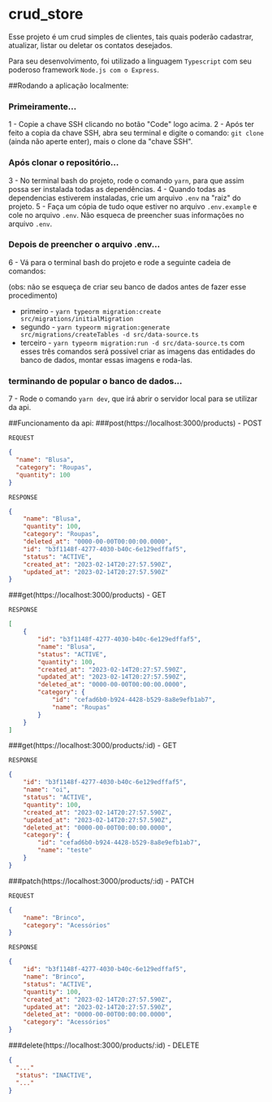 # crud_store
Esse projeto é um crud simples de clientes, tais quais poderão cadastrar, atualizar, listar ou deletar os contatos desejados.

Para seu desenvolvimento, foi utilizado a linguagem `Typescript` com seu poderoso framework `Node.js com o Express`.

##Rodando a aplicação localmente:
### Primeiramente...
1 - Copie a chave SSH clicando no botão "Code" logo acima.
2 - Após ter feito a copia da chave SSH, abra seu terminal e digite o comando: `git clone` (ainda não aperte enter), mais o clone da "chave SSH".

### Após clonar o repositório...
3 - No terminal bash do projeto, rode o comando `yarn`, para que assim possa ser instalada todas as dependências.
4 - Quando todas as dependencias estiverem instaladas, crie um arquivo `.env` na "raiz" do projeto.
5 - Faça um cópia de tudo oque estiver no arquivo `.env.example` e cole no arquivo `.env`. Não esqueca de preencher suas informações no arquivo `.env`.

### Depois de preencher o arquivo .env...
6 - Vá para o terminal bash do projeto e rode a seguinte cadeia de comandos:

(obs: não se esqueça de criar seu banco de dados antes de fazer esse procedimento)

- primeiro - `yarn typeorm migration:create src/migrations/initialMigration`
- segundo - `yarn typeorm migration:generate src/migrations/createTables -d src/data-source.ts`
- terceiro - `yarn typeorm migration:run -d src/data-source.ts`
com esses três comandos será possivel criar as imagens das entidades do banco de dados, montar essas imagens e roda-las.

### terminando de popular o banco de dados...
7 - Rode o comando `yarn dev`, que irá abrir o servidor local para se utilizar da api. 


##Funcionamento da api:
###post(https://localhost:3000/products) - POST

`REQUEST`
```json
{
  "name": "Blusa",
  "category": "Roupas",
  "quantity": 100
}
```

`RESPONSE`
```json
{
	"name": "Blusa",
	"quantity": 100,
	"category": "Roupas",
	"deleted_at": "0000-00-00T00:00:00.0000",
	"id": "b3f1148f-4277-4030-b40c-6e129edffaf5",
	"status": "ACTIVE",
	"created_at": "2023-02-14T20:27:57.590Z",
	"updated_at": "2023-02-14T20:27:57.590Z"
}
```

###get(https://localhost:3000/products) - GET

`RESPONSE`
```json
[
	{
		"id": "b3f1148f-4277-4030-b40c-6e129edffaf5",
		"name": "Blusa",
		"status": "ACTIVE",
		"quantity": 100,
		"created_at": "2023-02-14T20:27:57.590Z",
		"updated_at": "2023-02-14T20:27:57.590Z",
		"deleted_at": "0000-00-00T00:00:00.0000",
		"category": {
			"id": "cefad6b0-b924-4428-b529-8a8e9efb1ab7",
			"name": "Roupas"
		}
	}
]
```

###get(https://localhost:3000/products/:id) - GET

`RESPONSE`
```json
{
	"id": "b3f1148f-4277-4030-b40c-6e129edffaf5",
	"name": "oi",
	"status": "ACTIVE",
	"quantity": 100,
	"created_at": "2023-02-14T20:27:57.590Z",
	"updated_at": "2023-02-14T20:27:57.590Z",
	"deleted_at": "0000-00-00T00:00:00.0000",
	"category": {
		"id": "cefad6b0-b924-4428-b529-8a8e9efb1ab7",
		"name": "teste"
	}
}
```

###patch(https://localhost:3000/products/:id) - PATCH

`REQUEST`
```json
{
	"name": "Brinco",
	"category": "Acessórios"
}
```

`RESPONSE`
```json
{
	"id": "b3f1148f-4277-4030-b40c-6e129edffaf5",
	"name": "Brinco",
	"status": "ACTIVE",
	"quantity": 100,
	"created_at": "2023-02-14T20:27:57.590Z",
	"updated_at": "2023-02-14T20:27:57.590Z",
	"deleted_at": "0000-00-00T00:00:00.0000",
	"category": "Acessórios"
}
```

###delete(https://localhost:3000/products/:id) - DELETE

```json
{
  "..."
  "status": "INACTIVE",
  "..."
}
```
